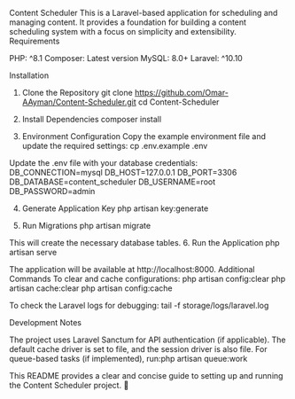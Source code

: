 Content Scheduler
This is a Laravel-based application for scheduling and managing content. It provides a foundation for building a content scheduling system with a focus on simplicity and extensibility.
Requirements

PHP: ^8.1
Composer: Latest version
MySQL: 8.0+
Laravel: ^10.10

Installation
1. Clone the Repository
git clone https://github.com/Omar-AAyman/Content-Scheduler.git
cd Content-Scheduler

2. Install Dependencies
composer install

3. Environment Configuration
Copy the example environment file and update the required settings:
cp .env.example .env

Update the .env file with your database credentials:
DB_CONNECTION=mysql
DB_HOST=127.0.0.1
DB_PORT=3306
DB_DATABASE=content_scheduler
DB_USERNAME=root
DB_PASSWORD=admin

4. Generate Application Key
php artisan key:generate

5. Run Migrations
php artisan migrate

This will create the necessary database tables.
6. Run the Application
php artisan serve

The application will be available at http://localhost:8000.
Additional Commands
To clear and cache configurations:
php artisan config:clear
php artisan cache:clear
php artisan config:cache

To check the Laravel logs for debugging:
tail -f storage/logs/laravel.log

Development Notes

The project uses Laravel Sanctum for API authentication (if applicable).
The default cache driver is set to file, and the session driver is also file.
For queue-based tasks (if implemented), run:php artisan queue:work




This README provides a clear and concise guide to setting up and running the Content Scheduler project. 🚀
